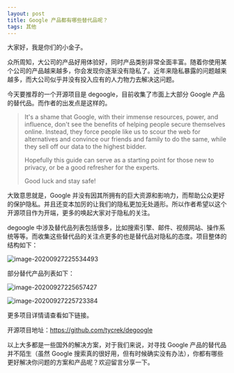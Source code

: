 ```yaml
---
layout: post
title: Google 产品都有哪些替代品呢？
tags: 其他
---
```


大家好，我是你们的小金子。

众所周知，大公司的产品好用体验好，同时产品类别非常全面丰富。随着你使用某个公司的产品越来越多，你会发现你逐渐没有隐私了。近年来隐私暴露的问题越来越多，而大公司似乎并没有投入应有的人力物力去解决这问题。

今天要推荐的一个开源项目是 degoogle，目前收集了市面上大部分 Google 产品的替代品。而作者的出发点是这样的。

> It's a shame that Google, with their immense resources, power, and influence, don't see the benefits of helping people secure themselves online. Instead, they force people like us to scour the web for alternatives and convince our friends and family to do the same, while they sell off our data to the highest bidder.
>
> Hopefully this guide can serve as a starting point for those new to privacy, or be a good refresher for the experts.
>
> Good luck and stay safe!

大致意思就是，Google 并没有因其所拥有的巨大资源和影响力，而帮助公众更好的保护隐私。并且还变本加厉的让我们的隐私更加无处遁形。所以作者希望以这个开源项目作为开端，更多的唤起大家对于隐私的关注。

degoogle 中涉及替代品列表包括很多，比如搜索引擎、邮件、视频网站、操作系统等等。而收集这些替代品的关注点更多的也是替代品对隐私的态度。项目整体的结构如下：

![image-20200927225534493](https://raw.githubusercontent.com/ZhuPeng/pic/master/mac_github_images/compress_image-20200927225534493.png)

部分替代产品列表如下：

![image-20200927225657427](https://raw.githubusercontent.com/ZhuPeng/pic/master/mac_github_images/compress_image-20200927225657427.png)

![image-20200927225723384](https://raw.githubusercontent.com/ZhuPeng/pic/master/mac_github_images/compress_image-20200927225723384.png)

更多项目详情请查看如下链接。

开源项目地址：https://github.com/tycrek/degoogle

以上大多都是一些国外的解决方案，对于我们来说，对寻找 Google 产品的替代品并不陌生（虽然 Google 搜索真的很好用，但有时候确实没有办法），你都有哪些更好解决你问题的方案和产品呢？欢迎留言分享一下。